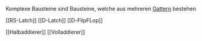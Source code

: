 Komplexe Bausteine sind Bausteine, welche aus mehreren [Gattern](Gatter) bestehen

[[RS-Latch]]
[[D-Latch]]
[[D-FlipFLop]]

[[Halbaddierer]]
[[Volladdierer]]